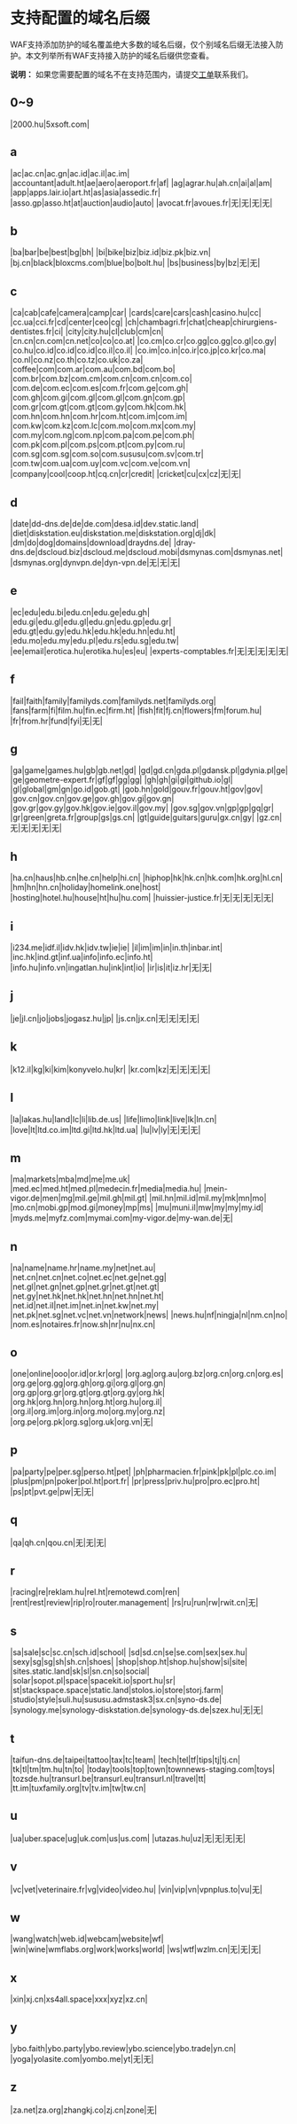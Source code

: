 # 支持配置的域名后缀

WAF支持添加防护的域名覆盖绝大多数的域名后缀，仅个别域名后缀无法接入防护。本文列举所有WAF支持接入防护的域名后缀供您查看。

**说明：** 如果您需要配置的域名不在支持范围内，请提交[工单](https://workorder-intl.console.aliyun.com/?#/ticket/add/?productId=80)联系我们。

## 0~9

|2000.hu|5xsoft.com|

## a

|ac|ac.cn|ac.gn|ac.id|ac.il|ac.im|
|accountant|adult.ht|ae|aero|aeroport.fr|af|
|ag|agrar.hu|ah.cn|ai|al|am|
|app|apps.lair.io|art.ht|as|asia|assedic.fr|
|asso.gp|asso.ht|at|auction|audio|auto|
|avocat.fr|avoues.fr|无|无|无|无|

## b

|ba|bar|be|best|bg|bh|
|bi|bike|biz|biz.id|biz.pk|biz.vn|
|bj.cn|black|bloxcms.com|blue|bo|bolt.hu|
|bs|business|by|bz|无|无|

## c

|ca|cab|cafe|camera|camp|car|
|cards|care|cars|cash|casino.hu|cc|
|cc.ua|cci.fr|cd|center|ceo|cg|
|ch|chambagri.fr|chat|cheap|chirurgiens-dentistes.fr|ci|
|city|city.hu|cl|club|cm|cn|
|cn.cn|cn.com|cn.net|co|co|co.at|
|co.cm|co.cr|co.gg|co.gg|co.gl|co.gy|
|co.hu|co.id|co.id|co.id|co.il|co.il|
|co.im|co.in|co.ir|co.jp|co.kr|co.ma|
|co.nl|co.nz|co.th|co.tz|co.uk|co.za|
|coffee|com|com.ar|com.au|com.bd|com.bo|
|com.br|com.bz|com.cm|com.cn|com.cn|com.co|
|com.de|com.ec|com.es|com.fr|com.ge|com.gh|
|com.gh|com.gi|com.gl|com.gl|com.gn|com.gp|
|com.gr|com.gt|com.gt|com.gy|com.hk|com.hk|
|com.hn|com.hn|com.hr|com.ht|com.im|com.im|
|com.kw|com.kz|com.lc|com.mo|com.mx|com.my|
|com.my|com.ng|com.np|com.pa|com.pe|com.ph|
|com.pk|com.pl|com.ps|com.pt|com.py|com.ru|
|com.sg|com.sg|com.so|com.sususu|com.sv|com.tr|
|com.tw|com.ua|com.uy|com.vc|com.ve|com.vn|
|company|cool|coop.ht|cq.cn|cr|credit|
|cricket|cu|cx|cz|无|无|

## d

|date|dd-dns.de|de|de.com|desa.id|dev.static.land|
|diet|diskstation.eu|diskstation.me|diskstation.org|dj|dk|
|dm|do|dog|domains|download|draydns.de|
|dray-dns.de|dscloud.biz|dscloud.me|dscloud.mobi|dsmynas.com|dsmynas.net|
|dsmynas.org|dynvpn.de|dyn-vpn.de|无|无|无|

## e

|ec|edu|edu.bi|edu.cn|edu.ge|edu.gh|
|edu.gi|edu.gl|edu.gl|edu.gn|edu.gp|edu.gr|
|edu.gt|edu.gy|edu.hk|edu.hk|edu.hn|edu.ht|
|edu.mo|edu.my|edu.pl|edu.rs|edu.sg|edu.tw|
|ee|email|erotica.hu|erotika.hu|es|eu|
|experts-comptables.fr|无|无|无|无|无|

## f

|fail|faith|family|familyds.com|familyds.net|familyds.org|
|fans|farm|fi|film.hu|fin.ec|firm.ht|
|fish|fit|fj.cn|flowers|fm|forum.hu|
|fr|from.hr|fund|fyi|无|无|

## g

|ga|game|games.hu|gb|gb.net|gd|
|gd|gd.cn|gda.pl|gdansk.pl|gdynia.pl|ge|
|ge|geometre-expert.fr|gf|gf|gg|gg|
|gh|gh|gi|gi|github.io|gl|
|gl|global|gm|gn|go.id|gob.gt|
|gob.hn|gold|gouv.fr|gouv.ht|gov|gov|
|gov.cn|gov.cn|gov.ge|gov.gh|gov.gi|gov.gn|
|gov.gr|gov.gy|gov.hk|gov.ie|gov.il|gov.my|
|gov.sg|gov.vn|gp|gp|gq|gr|
|gr|green|greta.fr|group|gs|gs.cn|
|gt|guide|guitars|guru|gx.cn|gy|
|gz.cn|无|无|无|无|无|

## h

|ha.cn|haus|hb.cn|he.cn|help|hi.cn|
|hiphop|hk|hk.cn|hk.com|hk.org|hl.cn|
|hm|hn|hn.cn|holiday|homelink.one|host|
|hosting|hotel.hu|house|ht|hu|hu.com|
|huissier-justice.fr|无|无|无|无|无|

## i

|i234.me|idf.il|idv.hk|idv.tw|ie|ie|
|il|im|im|in|in.th|inbar.int|
|inc.hk|ind.gt|inf.ua|info|info.ec|info.ht|
|info.hu|info.vn|ingatlan.hu|ink|int|io|
|ir|is|it|iz.hr|无|无|

## j

|je|jl.cn|jo|jobs|jogasz.hu|jp|
|js.cn|jx.cn|无|无|无|无|

## k

|k12.il|kg|ki|kim|konyvelo.hu|kr|
|kr.com|kz|无|无|无|无|

## l

|la|lakas.hu|land|lc|li|lib.de.us|
|life|limo|link|live|lk|ln.cn|
|love|lt|ltd.co.im|ltd.gi|ltd.hk|ltd.ua|
|lu|lv|ly|无|无|无|

## m

|ma|markets|mba|md|me|me.uk|
|med.ec|med.ht|med.pl|medecin.fr|media|media.hu|
|mein-vigor.de|men|mg|mil.ge|mil.gh|mil.gt|
|mil.hn|mil.id|mil.my|mk|mn|mo|
|mo.cn|mobi.gp|mod.gi|money|mp|ms|
|mu|muni.il|mw|my|my|my.id|
|myds.me|myfz.com|mymai.com|my-vigor.de|my-wan.de|无|

## n

|na|name|name.hr|name.my|net|net.au|
|net.cn|net.cn|net.co|net.ec|net.ge|net.gg|
|net.gl|net.gn|net.gp|net.gr|net.gt|net.gt|
|net.gy|net.hk|net.hk|net.hn|net.hn|net.ht|
|net.id|net.il|net.im|net.in|net.kw|net.my|
|net.pk|net.sg|net.vc|net.vn|network|news|
|news.hu|nf|ningja|nl|nm.cn|no|
|nom.es|notaires.fr|now.sh|nr|nu|nx.cn|

## o

|one|online|ooo|or.id|or.kr|org|
|org.ag|org.au|org.bz|org.cn|org.cn|org.es|
|org.ge|org.gg|org.gh|org.gi|org.gl|org.gn|
|org.gp|org.gr|org.gt|org.gt|org.gy|org.hk|
|org.hk|org.hn|org.hn|org.ht|org.hu|org.il|
|org.il|org.im|org.in|org.mo|org.my|org.nz|
|org.pe|org.pk|org.sg|org.uk|org.vn|无|

## p

|pa|party|pe|per.sg|perso.ht|pet|
|ph|pharmacien.fr|pink|pk|pl|plc.co.im|
|plus|pm|pn|poker|pol.ht|port.fr|
|pr|press|priv.hu|pro|pro.ec|pro.ht|
|ps|pt|pvt.ge|pw|无|无|

## q

|qa|qh.cn|qou.cn|无|无|无|

## r

|racing|re|reklam.hu|rel.ht|remotewd.com|ren|
|rent|rest|review|rip|ro|router.management|
|rs|ru|run|rw|rwit.cn|无|

## s

|sa|sale|sc|sc.cn|sch.id|school|
|sd|sd.cn|se|se.com|sex|sex.hu|
|sexy|sg|sg|sh|sh.cn|shoes|
|shop|shop.ht|shop.hu|show|si|site|
|sites.static.land|sk|sl|sn.cn|so|social|
|solar|sopot.pl|space|spacekit.io|sport.hu|sr|
|st|stackspace.space|static.land|stolos.io|store|storj.farm|
|studio|style|suli.hu|sususu.admstask3|sx.cn|syno-ds.de|
|synology.me|synology-diskstation.de|synology-ds.de|szex.hu|无|无|

## t

|taifun-dns.de|taipei|tattoo|tax|tc|team|
|tech|tel|tf|tips|tj|tj.cn|
|tk|tl|tm|tm.hu|tn|to|
|today|tools|top|town|townnews-staging.com|toys|
|tozsde.hu|transurl.be|transurl.eu|transurl.nl|travel|tt|
|tt.im|tuxfamily.org|tv|tv.im|tw|tw.cn|

## u

|ua|uber.space|ug|uk.com|us|us.com|
|utazas.hu|uz|无|无|无|无|

## v

|vc|vet|veterinaire.fr|vg|video|video.hu|
|vin|vip|vn|vpnplus.to|vu|无|

## w

|wang|watch|web.id|webcam|website|wf|
|win|wine|wmflabs.org|work|works|world|
|ws|wtf|wzlm.cn|无|无|无|

## x

|xin|xj.cn|xs4all.space|xxx|xyz|xz.cn|

## y

|ybo.faith|ybo.party|ybo.review|ybo.science|ybo.trade|yn.cn|
|yoga|yolasite.com|yombo.me|yt|无|无|

## z

|za.net|za.org|zhangkj.co|zj.cn|zone|无|

